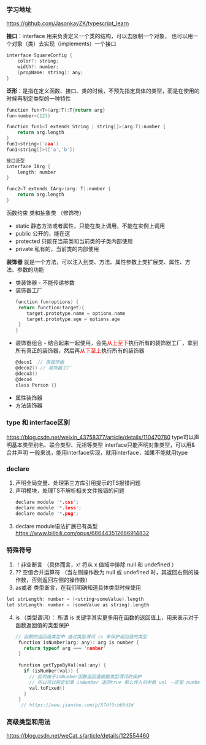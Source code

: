 ### 学习地址
https://github.com/JasonkayZK/typescript_learn

**接口**：interface 用来负责定义一个类的结构，可以去限制一个对象， 也可以用一个对象（类）去实现（implements）一个接口
``` c
interface SquareConfig {
    color?: string;
    width?: number;
    [propName: string]: any;
}
```

**泛形**：是指在定义函数、接口、类的时候，不预先指定具体的类型，而是在使用的时候再制定类型的一种特性
``` c
function fun<T>(arg:T):T{return arg}
fun<number>(123)

function fun1<T extends String | string[]>(arg:T):number { 
    return arg.length
}
fun1<string>('aaa')
fun1<string[]>(['a','b'])

接口泛型
interface IArg {
    length: number
}

func2<T extends IArg>(arg: T):number {
    return arg.length
}
```

函数约束
类和抽象类 （修饰符）
- static 静态方法或者属性，只能在类上调用，不能在实例上调用
- public 公开的，能在这
- protected 只能在当前类和当前类的子类内部使用
- private 私有的，当前类的内部使用

**装饰器** 
就是一个方法，可以注入到类、方法、属性参数上类扩展类、属性、方法、参数的功能
- 类装饰器 - 不能传递参数
- 装饰器工厂
  ``` c
  function fun(options) {
   return function(target){
      target.prototype.name = options.name
      target.prototype.age = options.age
   }
  }
  ```
- 装饰器组合 - 结合起来一起使用，会先<font color='red'>从上至下</font>执行所有的装饰器工厂，拿到所有真正的装饰器，然后再<font color='red'>从下至上</font>执行所有的装饰器
  ``` c
  @deco1  // 类装饰器
  @deco2() // 装饰器工厂
  @deco3()
  @deco4
  class Person {}
  ```
- 属性装饰器
- 方法装饰器
  
### type 和 interface区别
https://blog.csdn.net/weixin_43758377/article/details/110470780
type可以声明基本类型别名、联合类型、元祖等类型
interface只能声明对象类型，可以用&合并声明
一般来说，能用interface实现，就用interface，如果不能就用type

### declare
1. 声明全局变量、处理第三方库引用提示的TS报错问题
2. 声明模块，处理TS不解析相关文件报错的问题
   ``` c
   declare module '*.css';
   declare module '*.less';
   declare module '*.png';
   ```
3. declare module语法扩展已有类型 https://www.bilibili.com/opus/666443512666914832

### 特殊符号
1.  ！非空断言 （具体而言，x! 将从 x 值域中排除 null 和 undefined ）
2.  ?? 空值合并运算符 （当左侧操作数为 null 或 undefined 时，其返回右侧的操作数，否则返回左侧的操作数）
3.  as或者<T> 类型断言，在我们明确知道具体类型时候使用
   ``` c
   let strLength: number = (<string>someValue).length
   let strLength: number = (someValue as string).length
   ```
4. is （类型谓词）： 所谓 is 关键字其实更多用在函数的返回值上，用来表示对于函数返回值的类型保护
   ``` c
   // 函数的返回值类型中 通过类型谓词 is 来保护返回值的类型
    function isNumber(arg: any): arg is number { 
      return typeof arg === 'number'
    }
 
    function getTypeByVal(val:any) { 
      if (isNumber(val)) {  
        // 此时由于isNumber函数返回值根据类型谓词的保护  
        // 所以可以断定如果 isNumber 返回true 那么传入的参数 val 一定是 number 类型   
        val.toFixed() 
      }
    }
     // https://www.jianshu.com/p/57df3cb66d3d
   ```

### 高级类型和用法
https://blog.csdn.net/weCat_s/article/details/122554460